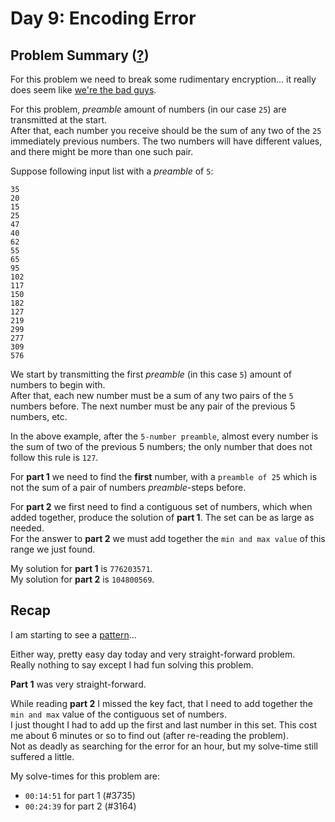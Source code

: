 # Day 9: Encoding Error
## Problem Summary ([?](https://adventofcode.com/2020/day/9))

For this problem we need to break some rudimentary encryption... it really does seem like [we're the bad guys](https://www.reddit.com/r/adventofcode/comments/k9481t/2020_day_8_are_we_the_bad_guys/).

For this problem, *preamble* amount of numbers (in our case `25`) are transmitted at the start.  
After that, each number you receive should be the sum of any two of the `25` immediately previous numbers. The two numbers will have different values, and there might be more than one such pair.

Suppose following input list with a *preamble* of `5`:
```
35
20
15
25
47
40
62
55
65
95
102
117
150
182
127
219
299
277
309
576
```

We start by transmitting the first *preamble* (in this case `5`) amount of numbers to begin with.  
After that, each new number must be a sum of any two pairs of the `5` numbers before. The next number must be any pair of the previous 5 numbers, etc.

In the above example, after the `5-number preamble`, almost every number is the sum of two of the previous 5 numbers; the only number that does not follow this rule is `127`.

For **part 1** we need to find the **first** number, with a `preamble of 25` which is not the sum of a pair of numbers *preamble*-steps before.

For **part 2** we first need to find a contiguous set of numbers, which when added together, produce the solution of **part 1**. The set can be as large as needed.  
For the answer to **part 2** we must add together the `min and max value` of this range we just found.

My solution for **part 1** is `776203571`.  
My solution for **part 2** is `104800569`.

## Recap
I am starting to see a [pattern](https://i.redd.it/hfqowwoz3q361.png)...

Either way, pretty easy day today and very straight-forward problem.  
Really nothing to say except I had fun solving this problem.

**Part 1** was very straight-forward.  

While reading **part 2** I missed the key fact, that I need to add together the `min and max` value of the contiguous set of numbers.  
I just thought I had to add up the first and last number in this set. This cost me about 6 minutes or so to find out (after re-reading the problem).  
Not as deadly as searching for the error for an hour, but my solve-time still suffered a little.

My solve-times for this problem are:
- `00:14:51` for part 1 (#3735)
- `00:24:39` for part 2 (#3164)
